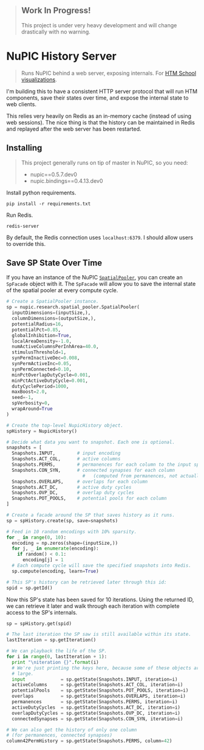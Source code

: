 > ## Work In Progress!
> This project is under very heavy development and will change drastically with no warning.

# NuPIC History Server

> Runs NuPIC behind a web server, exposing internals. For [HTM School visualizations](https://github.com/htm-community/htm-school-viz).

I'm building this to have a consistent HTTP server protocol that will run HTM components, save their states over time, and expose the internal state to web clients.

This relies very heavily on Redis as an in-memory cache (instead of using web sessions). The nice thing is that the history can be maintained in Redis and replayed after the web server has been restarted.

## Installing

> This project generally runs on tip of master in NuPIC, so you need:
>
> - nupic==0.5.7.dev0
> - nupic.bindings==0.4.13.dev0

Install python requirements.

    pip install -r requirements.txt

Run Redis.

    redis-server

By default, the Redis connection uses `localhost:6379`. I should allow users to override this.

## Save SP State Over Time

If you have an instance of the NuPIC [`SpatialPooler`](https://github.com/numenta/nupic/blob/master/src/nupic/research/spatial_pooler.py#L97), you can create an `SpFacade` object with it. The `SpFacade` will allow you to save the internal state of the spatial pooler at every compute cycle.

```python
# Create a SpatialPooler instance.
sp = nupic.research.spatial_pooler.SpatialPooler(
  inputDimensions=(inputSize,),
  columnDimensions=(outputSize,),
  potentialRadius=16,
  potentialPct=0.85,
  globalInhibition=True,
  localAreaDensity=-1.0,
  numActiveColumnsPerInhArea=40.0,
  stimulusThreshold=1,
  synPermInactiveDec=0.008,
  synPermActiveInc=0.05,
  synPermConnected=0.10,
  minPctOverlapDutyCycle=0.001,
  minPctActiveDutyCycle=0.001,
  dutyCyclePeriod=1000,
  maxBoost=2.0,
  seed=-1,
  spVerbosity=0,
  wrapAround=True
)

# Create the top-level NupicHistory object.
spHistory = NupicHistory()

# Decide what data you want to snapshot. Each one is optional.
snapshots = [
  Snapshots.INPUT,        # input encoding
  Snapshots.ACT_COL,      # active columns
  Snapshots.PERMS,        # permanences for each column to the input space
  Snapshots.CON_SYN,      # connected synapses for each column
                            #   (computed from permanences, not actually saved)
  Snapshots.OVERLAPS,     # overlaps for each column
  Snapshots.ACT_DC,       # active duty cycles
  Snapshots.OVP_DC,       # overlap duty cycles
  Snapshots.POT_POOLS,    # potential pools for each column
]

# Create a facade around the SP that saves history as it runs.
sp = spHistory.create(sp, save=snapshots)

# Feed in 10 random encodings with 10% sparsity.
for _ in range(0, 10):
  encoding = np.zeros(shape=(inputSize,))
  for j, _ in enumerate(encoding):
    if random() < 0.1:
      encoding[j] = 1
  # Each compute cycle will save the specified snapshots into Redis.
  sp.compute(encoding, learn=True)

# This SP's history can be retrieved later through this id:
spid = sp.getId()
```

Now this SP's state has been saved for 10 iterations. Using the returned ID, we can retrieve it later and walk through each iteration with complete access to the SP's internals.

```python
sp = spHistory.get(spid)

# The last iteration the SP saw is still available within its state.
lastIteration = sp.getIteration()

# We can playback the life of the SP.
for i in range(0, lastIteration + 1):
  print "\niteration {}".format(i)
  # We're just printing the keys here, because some of these objects are very
  # large.
  input             = sp.getState(Snapshots.INPUT, iteration=i)
  activeColumns     = sp.getState(Snapshots.ACT_COL, iteration=i)
  potentialPools    = sp.getState(Snapshots.POT_POOLS, iteration=i)
  overlaps          = sp.getState(Snapshots.OVERLAPS, iteration=i)
  permanences       = sp.getState(Snapshots.PERMS, iteration=i)
  activeDutyCycles  = sp.getState(Snapshots.ACT_DC, iteration=i)
  overlapDutyCycles = sp.getState(Snapshots.OVP_DC, iteration=i)
  connectedSynapses = sp.getState(Snapshots.CON_SYN, iteration=i)

# We can also get the history of only one column
# (for permanences, connected synapses)
column42PermHistory = sp.getState(Snapshots.PERMS, column=42)
```
